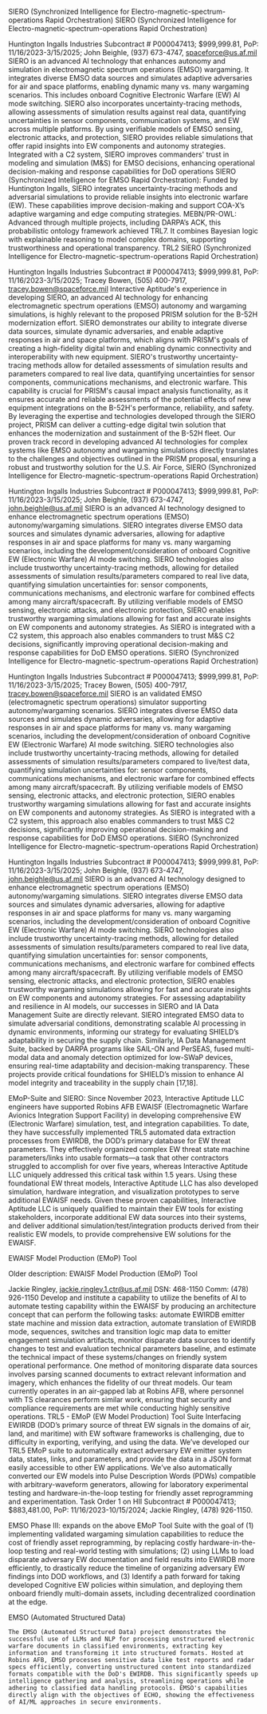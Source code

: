 SIERO (Synchronized Intelligence for Electro-magnetic-spectrum-operations Rapid Orchestration)
SIERO (Synchronized Intelligence for Electro-magnetic-spectrum-operations Rapid Orchestration)
 
Huntington Ingalls Industries  Subcontract # P000047413; $999,999.81, PoP: 11/16/2023-3/15/2025; John Beighle, (937) 673-4747, spaceforce@us.af.mil 	SIERO is an advanced AI technology that enhances autonomy and simulation in electromagnetic spectrum operations (EMSO) wargaming. It integrates diverse EMSO data sources and simulates adaptive adversaries for air and space platforms, enabling dynamic many vs. many wargaming scenarios. This includes onboard Cognitive Electronic Warfare (EW) AI mode switching. SIERO also incorporates uncertainty-tracing methods, allowing assessments of simulation results against real data, quantifying uncertainties in sensor components, communication systems, and EW across multiple platforms. By using verifiable models of EMSO sensing, electronic attacks, and protection, SIERO provides reliable simulations that offer rapid insights into EW components and autonomy strategies. Integrated with a C2 system, SIERO improves commanders' trust in modeling and simulation (M&S) for EMSO decisions, enhancing operational decision-making and response capabilities for DoD operations
SIERO (Synchronized Intelligence for EMSO Rapid Orchestration):
	Funded by Huntington Ingalls, SIERO integrates uncertainty-tracing methods and adversarial simulations to provide
reliable insights into electronic warfare (EW). These capabilities improve decision-making and support COA-X’s
adaptive wargaming and edge computing strategies. MEBN/PR-OWL: Advanced through multiple projects,
including DARPA’s ACK, this probabilistic ontology framework achieved TRL7. It combines Bayesian logic with
explainable reasoning to model complex domains, supporting trustworthiness and operational transparency.
TRL2 SIERO (Synchronized Intelligence for Electro-magnetic-spectrum-operations Rapid Orchestration)
 
Huntington Ingalls Industries  Subcontract # P000047413; $999,999.81, PoP: 11/16/2023-3/15/2025; Tracey Bowen, (505) 400-7917, tracey.bowen@spaceforce.mil	Interactive Aptitude's experience in developing SIERO, an advanced AI technology for enhancing electromagnetic spectrum operations (EMSO) autonomy and wargaming simulations, is highly relevant to the proposed PRISM solution for the B-52H modernization effort. SIERO demonstrates our ability to integrate diverse data sources, simulate dynamic adversaries, and enable adaptive responses in air and space platforms, which aligns with PRISM's goals of creating a high-fidelity digital twin and enabling dynamic connectivity and interoperability with new equipment.
SIERO's trustworthy uncertainty-tracing methods allow for detailed assessments of simulation results and parameters compared to real live data, quantifying uncertainties for sensor components, communications mechanisms, and electronic warfare. This capability is crucial for PRISM's causal impact analysis functionality, as it ensures accurate and reliable assessments of the potential effects of new equipment integrations on the B-52H's performance, reliability, and safety.
By leveraging the expertise and technologies developed through the SIERO project, PRISM can deliver a cutting-edge digital twin solution that enhances the modernization and sustainment of the B-52H fleet. Our proven track record in developing advanced AI technologies for complex systems like EMSO autonomy and wargaming simulations directly translates to the challenges and objectives outlined in the PRISM proposal, ensuring a robust and trustworthy solution for the U.S. Air Force,
SIERO (Synchronized Intelligence for Electro-magnetic-spectrum-operations Rapid Orchestration)
 
Huntington Ingalls Industries  Subcontract # P000047413; $999,999.81, PoP: 11/16/2023-3/15/2025; John Beighle, (937) 673-4747, john.beighle@us.af.mil 	SIERO is an advanced AI technology designed to enhance electromagnetic spectrum operations (EMSO) autonomy/wargaming simulations. SIERO integrates diverse EMSO data sources and simulates dynamic adversaries, allowing for adaptive responses in air and space platforms for many vs. many wargaming scenarios, including the development/consideration of onboard Cognitive EW (Electronic Warfare) AI mode switching. SIERO technologies also include trustworthy uncertainty-tracing methods, allowing for detailed assessments of simulation results/parameters compared to real live data, quantifying simulation uncertainties for: sensor components, communications mechanisms, and electronic warfare for combined effects among many aircraft/spacecraft. By utilizing verifiable models of EMSO sensing, electronic attacks, and electronic protection, SIERO enables trustworthy wargaming simulations allowing for fast and accurate insights on EW components and autonomy strategies. As SIERO is integrated with a C2 system, this approach also enables commanders to trust M&S C2 decisions, significantly improving operational decision-making and response capabilities for DoD EMSO operations.
SIERO (Synchronized Intelligence for Electro-magnetic-spectrum-operations Rapid Orchestration)
 
Huntington Ingalls Industries  Subcontract # P000047413; $999,999.81, PoP: 11/16/2023-3/15/2025; Tracey Bowen, (505) 400-7917, tracey.bowen@spaceforce.mil	SIERO is an validated EMSO (electromagnetic spectrum operations) simulator supporting autonomy/wargaming scenarios. SIERO integrates diverse EMSO data sources and simulates dynamic adversaries, allowing for adaptive responses in air and space platforms for many vs. many wargaming scenarios, including the development/consideration of onboard Cognitive EW (Electronic Warfare) AI mode switching. SIERO technologies also include trustworthy uncertainty-tracing methods, allowing for detailed assessments of simulation results/parameters compared to live/test data, quantifying simulation uncertainties for: sensor components, communications mechanisms, and electronic warfare for combined effects among many aircraft/spacecraft. By utilizing verifiable models of EMSO sensing, electronic attacks, and electronic protection, SIERO enables trustworthy wargaming simulations allowing for fast and accurate insights on EW components and autonomy strategies. As SIERO is integrated with a C2 system, this approach also enables commanders to trust M&S C2 decisions, significantly improving operational decision-making and response capabilities for DoD EMSO operations.
SIERO (Synchronized Intelligence for Electro-magnetic-spectrum-operations Rapid Orchestration)
 
Huntington Ingalls Industries Subcontract # P000047413; $999,999.81, PoP: 11/16/2023-3/15/2025; John Beighle, (937) 673-4747, john.beighle@us.af.mil 	SIERO is an advanced AI technology designed to enhance electromagnetic spectrum operations (EMSO) autonomy/wargaming simulations. SIERO integrates diverse EMSO data sources and simulates dynamic adversaries, allowing for adaptive responses in air and space platforms for many vs. many wargaming scenarios, including the development/consideration of onboard Cognitive EW (Electronic Warfare) AI mode switching. SIERO technologies also include trustworthy uncertainty-tracing methods, allowing for detailed assessments of simulation results/parameters compared to real live data, quantifying simulation uncertainties for: sensor components, communications mechanisms, and electronic warfare for combined effects among many aircraft/spacecraft. By utilizing verifiable models of EMSO sensing, electronic attacks, and electronic protection, SIERO enables trustworthy wargaming simulations allowing for fast and accurate insights on EW components and autonomy strategies. 
	For assessing adaptability and resilience in AI models, our successes in SIERO and IA Data Management Suite are directly relevant. SIERO integrated EMSO data to simulate adversarial conditions, demonstrating scalable AI processing in dynamic environments, informing our strategy for evaluating SHIELD’s adaptability in securing the supply chain. Similarly, IA Data Management Suite, backed by DARPA programs like SAIL-ON and PerSEAS, fused multi-modal data and anomaly detection optimized for low-SWaP devices, ensuring real-time adaptability and decision-making transparency. These projects provide critical foundations for SHIELD’s mission to enhance AI model integrity and traceability in the supply chain [17,18].



EMoP-Suite and SIERO:
Since November 2023, Interactive Aptitude LLC engineers have supported Robins AFB EWAISF (Electromagnetic Warfare Avionics Integration Support Facility) in developing comprehensive EW (Electronic Warfare) simulation, test, and integration capabilities. To date, they have successfully implemented TRL5 automated data extraction processes from EWIRDB, the DOD’s primary database for EW threat parameters. They effectively organized complex EW threat state machine parameters/links into usable formats—a task that other contractors struggled to accomplish for over five years, whereas Interactive Aptitude LLC uniquely addressed this critical task within 1.5 years. Using these foundational EW threat models, Interactive Aptitude LLC has also developed simulation, hardware integration, and visualization prototypes to serve additional EWAISF needs. Given these proven capabilities, Interactive Aptitude LLC is uniquely qualified to maintain their EW tools for existing stakeholders, incorporate additional EW data sources into their systems, and deliver additional simulation/test/integration products derived from their realistic EW models, to provide comprehensive EW solutions for the EWAISF.

EWAISF Model Production (EMoP) Tool

Older description: EWAISF Model Production (EMoP) Tool
 
Jackie Ringley, jackie.ringley.1.ctr@us.af.mil
DSN: 468-1150 Comm: (478) 926-1150
	Develop and institute a capability to utilize the benefits of AI to automate testing capability within the EWAISF by producing an architecture concept that can perform the following tasks: automate EWIRDB emitter state machine and mission data extraction, automate translation of EWIRDB mode, sequences, switches and transition logic map data to emitter engagement simulation artifacts, monitor disparate data sources to identify changes to test and evaluation technical parameters baseline, and estimate the technical impact of these systems/changes on friendly system operational performance. One method of monitoring disparate data sources involves parsing scanned documents to extract relevant information and imagery, which enhances the fidelity of our threat models.
Our team currently operates in an air-gapped lab at Robins AFB, where personnel with TS clearances perform similar work, ensuring that security and compliance requirements are met while conducting highly sensitive operations.
TRL5 - EMoP (EW Model Production) Tool Suite
 	Interfacing EWIRDB (DOD’s primary source of threat EW signals in the domains of air, land, and maritime) with EW software frameworks is challenging, due to difficulty in exporting, verifying, and using the data. We’ve developed our TRL5 EMoP suite to automatically extract adversary EW emitter system data, states, links, and parameters, and provide the data in a JSON format easily accessible to other EW applications. We’ve also automatically converted our EW models into Pulse Description Words (PDWs) compatible with arbitrary-waveform generators, allowing for laboratory experimental testing and hardware-in-the-loop testing for friendly asset reprogramming and experimentation.
Task Order 1 on HII Subcontract # P000047413; $883,481.00, PoP: 11/16/2023-10/15/2024; Jackie Ringley, (478) 926-1150.

EMSO Phase III: expands on the above EMoP Tool Suite with the goal of (1) implementing validated wargaming simulation capabilities to reduce the cost of friendly asset reprogramming, by replacing costly hardware-in-the-loop testing and real-world testing with simulations; (2) using LLMs to load disparate adversary EW documentation and field results into EWIRDB more efficiently, to drastically reduce the timeline of organizing adversary EW findings into DOD workflows, and (3) Identify a path forward for taking developed Cognitive EW policies within simulation, and deploying them onboard friendly multi-domain assets, including decentralized coordination at the edge.
 



EMSO (Automated Structured Data) 

 	The EMSO (Automated Structured Data) project demonstrates the successful use of LLMs and NLP for processing unstructured electronic warfare documents in classified environments, extracting key information and transforming it into structured formats. Hosted at Robins AFB, EMSO processes sensitive data like test reports and radar specs efficiently, converting unstructured content into standardized formats compatible with the DoD's EWIRDB. This significantly speeds up intelligence gathering and analysis, streamlining operations while adhering to classified data handling protocols. EMSO's capabilities directly align with the objectives of ECHO, showing the effectiveness of AI/ML approaches in secure environments.

